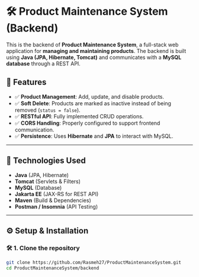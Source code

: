# 🛠 Product Maintenance System (Backend)

This is the backend of **Product Maintenance System**, a full-stack web application for **managing and maintaining products**. The backend is built using **Java (JPA, Hibernate, Tomcat)** and communicates with a **MySQL database** through a REST API.

## 📌 Features
- ✅ **Product Management**: Add, update, and disable products.
- ✅ **Soft Delete**: Products are marked as inactive instead of being removed (`status = false`).
- ✅ **RESTful API**: Fully implemented CRUD operations.
- ✅ **CORS Handling**: Properly configured to support frontend communication.
- ✅ **Persistence**: Uses **Hibernate** and **JPA** to interact with MySQL.

---

## 🚀 Technologies Used
- **Java** (JPA, Hibernate)
- **Tomcat** (Servlets & Filters)
- **MySQL** (Database)
- **Jakarta EE** (JAX-RS for REST API)
- **Maven** (Build & Dependencies)
- **Postman / Insomnia** (API Testing)

---

## ⚙️ Setup & Installation

### 🛠 **1. Clone the repository**
```sh
git clone https://github.com/Rasmeh27/ProductMaintenanceSystem.git
cd ProductMaintenanceSystem/backend
